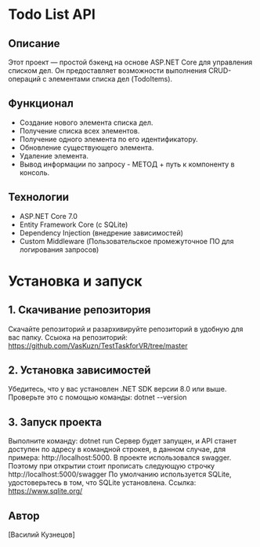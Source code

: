 # Todo List API
## Описание
Этот проект — простой бэкенд на основе ASP.NET Core для управления списком дел. Он предоставляет возможности выполнения CRUD-операций с элементами списка дел (TodoItems).
## Функционал
* Создание нового элемента списка дел.
* Получение списка всех элементов.
* Получение одного элемента по его идентификатору.
* Обновление существующего элемента.
* Удаление элемента.
* Вывод информации по запросу - МЕТОД + путь к компоненту в консоль.
## Технологии
* ASP.NET Core 7.0
* Entity Framework Core (с SQLite)
* Dependency Injection (внедрение зависимостей)
* Custom Middleware (Пользовательское промежуточное ПО для логирования запросов)
# Установка и запуск
## 1. Скачивание репозитория
Скачайте репозиторий и разархивируйте репозиторий в удобную для вас папку. Ссыока на репозиторий: https://github.com/VasKuzn/TestTaskforVR/tree/master
## 2. Установка зависимостей
Убедитесь, что у вас установлен .NET SDK версии 8.0 или выше. Проверьте это с помощью команды:
dotnet --version
## 3. Запуск проекта
Выполните команду:
dotnet run
Сервер будет запущен, и API станет доступен по адресу в командной строкея, в данном случае, для  примера: http://localhost:5000.
В проекте использовался swagger. Поэтому при открытии стоит прописать следующую строчку http://localhost:5000/swagger
По умолчанию используется SQLite, удостоверьтесь в том, что SQLite установлена. Ссылка: https://www.sqlite.org/
## Автор
[Василий Кузнецов]
